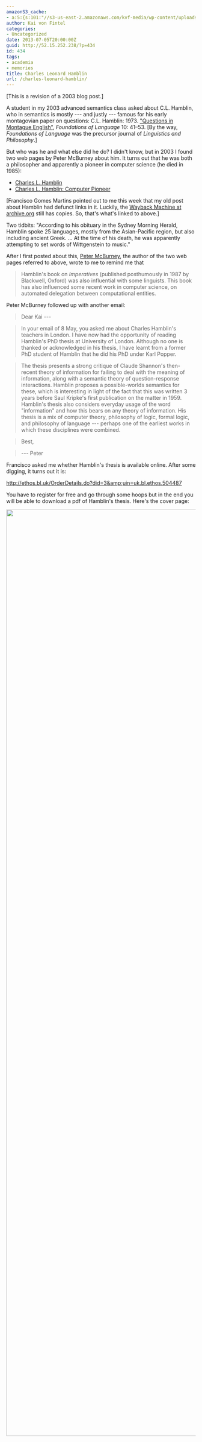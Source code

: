 ```yaml
---
amazonS3_cache:
- a:5:{s:101:"//s3-us-east-2.amazonaws.com/kvf-media/wp-content/uploads/20170813174056/hamblin-thesis-coverpage.jpg";i:617;s:71:"//52.15.252.238/wp-content/uploads/2013/07/hamblin-thesis-coverpage.jpg";i:617;s:83:"//web.archive.org/web/20031216233842/http://www.csc.liv.ac.uk/%7Epeter/hamblin.html";a:1:{s:9:"timestamp";i:1502660471;}s:104:"//web.archive.org/web/20031224215629/http://www.csc.liv.ac.uk/~peter/this-month/this-month-3-030303.html";a:1:{s:9:"timestamp";i:1502660471;}s:29:"//ethos.bl.uk/OrderDetails.do";a:1:{s:9:"timestamp";i:1502660471;}}
author: Kai von Fintel
categories:
- Uncategorized
date: 2013-07-05T20:00:00Z
guid: http://52.15.252.238/?p=434
id: 434
tags:
- academia
- memories
title: Charles Leonard Hamblin
url: /charles-leonard-hamblin/
---
```


[This is a revision of a 2003 blog post.]

A student in my 2003 advanced semantics class asked about C.L. Hamblin, who in semantics is mostly --- and justly --- famous for his early montagovian paper on questions: C.L. Hamblin: 1973. ["Questions in Montague English"](http://www.jstor.org/stable/25000703), *Foundations of Language* 10: 41–53. [By the way, *Foundations of Language* was the precursor journal of *Linguistics and Philosophy*.]

But who was he and what else did he do? I didn't know, but in 2003 I found two web pages by Peter McBurney about him. It turns out that he was both a philosopher and apparently a pioneer in computer science (he died in 1985):

* [Charles L. Hamblin](http://web.archive.org/web/20031216233842/http://www.csc.liv.ac.uk/%7Epeter/hamblin.html)
* [Charles L. Hamblin: Computer Pioneer](http://web.archive.org/web/20031224215629/http://www.csc.liv.ac.uk/~peter/this-month/this-month-3-030303.html)

[Francisco Gomes Martins pointed out to me this week that my old post about Hamblin had defunct links in it. Luckily, the [Wayback Machine at archive.org](archive.org) still has copies. So, that's what's linked to above.]

Two tidbits: "According to his obituary in the Sydney Morning Herald, Hamblin spoke 25 languages, mostly from the Asian-Pacific region, but also including ancient Greek. ... At the time of his death, he was apparently attempting to set words of Wittgenstein to music."

After I first posted about this, [Peter McBurney](http://www.dcs.kcl.ac.uk/staff/mcburney/), the author of the two web pages referred to above, wrote to me to remind me that

> Hamblin's book on *Imperatives* (published posthumously in 1987 by Blackwell, Oxford) was also influential with some linguists. This book has also influenced some recent work in computer science, on automated delegation between computational entities.

Peter McBurney followed up with another email:

> Dear Kai ---

> In your email of 8 May, you asked me about Charles Hamblin's teachers in London. I have now had the opportunity of reading Hamblin's PhD thesis at University of London. Although no one is thanked or acknowledged in his thesis, I have learnt from a former PhD student of Hamblin that he did his PhD under Karl Popper.

> The thesis presents a strong critique of Claude Shannon's then-recent theory of information for failing to deal with the meaning of information, along with a semantic theory of question-response interactions. Hamblin proposes a possible-worlds semantics for these, which is interesting in light of the fact that this was written 3 years before Saul Kripke's first publication on the matter in 1959. Hamblin's thesis also considers everyday usage of the word "information" and how this bears on any theory of information. His thesis is a mix of computer theory, philosophy of logic, formal logic, and philosophy of language --- perhaps one of the earliest works in which these disciplines were combined.

> Best,

> --- Peter

Francisco asked me whether Hamblin's thesis is available online. After some digging, it turns out it is:

<http://ethos.bl.uk/OrderDetails.do?did=3&amp;uin=uk.bl.ethos.504487>

You have to register for free and go through some hoops but in the end you will be able to download a pdf of Hamblin's thesis. Here's the cover page:

<img src="http://52.15.252.238/wp-content/uploads/2013/07/hamblin-thesis-coverpage.jpg" alt="" width="3616" height="2458" class="alignnone size-full wp-image-617" />